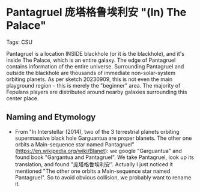 # Pantagruel 庞塔格鲁埃利安 "(In) The Palace"

Tags: CSU

Pantagruel is a location INSIDE blackhole (or it is the blackhole), and it's inside The Palace, which is an entire galaxy. The edge of Pantagruel contains information of the entire universe. Surrounding Pantagruel and outside the blackhole are thousands of immediate non-solar-system orbiting planets. As per sketch 20230909, this is not even the main playground region - this is merely the "beginner" area. The majority of Fepulans players are distributed around nearby galaxies surrounding this center place.

## Naming and Etymology

* From "In Interstellar (2014), two of the 3 terrestrial planets orbiting supermassive black hole Garguantua are proper blanets. The other one orbits a Main-sequence star named Pantagruel" (https://en.wikipedia.org/wiki/Blanet): we google "Garguantua" and found book "Gargantua and Pantagruel". We take Pantagruel, look up its translation, and found "庞塔格鲁埃利安". Actually I just noticed it mentioned "The other one orbits a Main-sequence star named Pantagruel". So to avoid obvious collision, we probably want to rename it.
